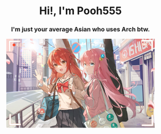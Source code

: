 <h1 align="center">Hi!, I'm Pooh555</h1>
<h3 align="center">I'm just your average Asian who uses Arch btw.</h3>

<p align="center">
  <img src="https://github.com/Pooh555/Pooh555/blob/main/assets/images/kita_and_bocchi.jpeg" width="80%" />
</p>
